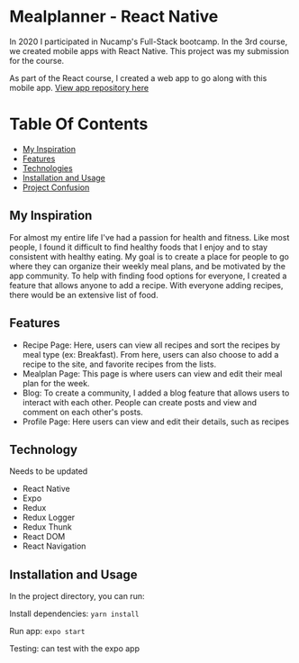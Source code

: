 # Mealplanner - React Native

In 2020 I participated in Nucamp's Full-Stack bootcamp. In the 3rd course, we created mobile apps with React Native. This project was my submission for the course. 

As part of the React course, I created a web app to go along with this mobile app. [View app repository here](https://github.com/madisonisfan/mealplanner-react)

# Table Of Contents
- [My Inspiration](#my-inspiration)
- [Features](#features)
- [Technologies](#technologies)
- [Installation and Usage](#installation-and-usage)
- [Project Confusion](#project-confusion)


## My Inspiration
For almost my entire life I've had a passion for health and fitness. Like most people, I found it difficult to find healthy foods that I enjoy and to stay consistent with healthy eating. My goal is to create a place for people to go where they can organize their weekly meal plans, and be motivated by the app community. To help with finding food options for everyone, I created a feature that allows anyone to add a recipe. With everyone adding recipes, there would be an extensive list of food. 


## Features
- Recipe Page: Here, users can view all recipes and sort the recipes by meal type (ex: Breakfast). From here, users can also choose to add a recipe to the site, and favorite recipes from the lists. 
- Mealplan Page: This page is where users can view and edit their meal plan for the week. 
- Blog: To create a community, I added a blog feature that allows users to interact with each other. People can create posts and view and comment on each other's posts. 
- Profile Page: Here users can view and edit their details, such as recipes 


## Technology 
Needs to be updated
- React Native
- Expo
- Redux 
- Redux Logger
- Redux Thunk
- React DOM
- React Navigation


## Installation and Usage
In the project directory, you can run:

Install dependencies: `yarn install`

Run app: `expo start`

Testing: can test with the expo app
